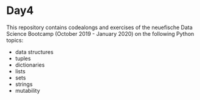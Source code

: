# Day4

This repository contains codealongs and exercises of the neuefische Data Science Bootcamp (October 2019 - January 2020) on the following Python topics:
- data structures
- tuples
- dictionaries
- lists
- sets
- strings
- mutability

